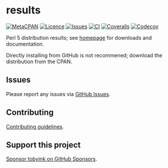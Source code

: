 # results

[![MetaCPAN](https://img.shields.io/cpan/v/results.svg)](https://metacpan.org/release/results)
[![Licence](https://img.shields.io/cpan/l/results)](https://metacpan.org/dist/results/source/LICENSE)
[![Issues](https://img.shields.io/github/issues/tobyink/p5-results)](https://github.com/tobyink/p5-results/issues)
[![CI](https://github.com/tobyink/p5-results/workflows/CI/badge.svg)](https://github.com/tobyink/p5-results/actions)
[![Coveralls](https://coveralls.io/repos/tobyink/p5-results/badge.svg?branch=master&amp;service=github)](https://coveralls.io/github/tobyink/p5-results)
[![Codecov](https://codecov.io/gh/tobyink/p5-results/branch/master/graph/badge.svg)](https://codecov.io/gh/tobyink/p5-results)

Perl 5 distribution results; see [homepage](https://metacpan.org/release/results)
for downloads and documentation.

Directly installing from GitHub is not recommened; download the distribution
from the CPAN.

## Issues

Please report any issues via [GitHub Issues](https://github.com/tobyink/p5-results/issues).

## Contributing

[Contributing guidelines](https://toby.ink/open-source/contributing/).

## Support this project

[Sponsor tobyink on GitHub Sponsors](https://github.com/sponsors/tobyink).
